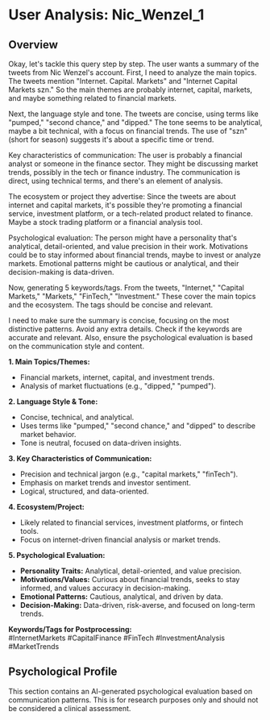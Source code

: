 # User Analysis: Nic_Wenzel_1

## Overview

<think>
Okay, let's tackle this query step by step. The user wants a summary of the tweets from Nic Wenzel's account. First, I need to analyze the main topics. The tweets mention "Internet. Capital. Markets" and "Internet Capital Markets szn." So the main themes are probably internet, capital, markets, and maybe something related to financial markets.

Next, the language style and tone. The tweets are concise, using terms like "pumped," "second chance," and "dipped." The tone seems to be analytical, maybe a bit technical, with a focus on financial trends. The use of "szn" (short for season) suggests it's about a specific time or trend.

Key characteristics of communication: The user is probably a financial analyst or someone in the finance sector. They might be discussing market trends, possibly in the tech or finance industry. The communication is direct, using technical terms, and there's an element of analysis.

The ecosystem or project they advertise: Since the tweets are about internet and capital markets, it's possible they're promoting a financial service, investment platform, or a tech-related product related to finance. Maybe a stock trading platform or a financial analysis tool.

Psychological evaluation: The person might have a personality that's analytical, detail-oriented, and value precision in their work. Motivations could be to stay informed about financial trends, maybe to invest or analyze markets. Emotional patterns might be cautious or analytical, and their decision-making is data-driven.

Now, generating 5 keywords/tags. From the tweets, "Internet," "Capital Markets," "Markets," "FinTech," "Investment." These cover the main topics and the ecosystem. The tags should be concise and relevant.

I need to make sure the summary is concise, focusing on the most distinctive patterns. Avoid any extra details. Check if the keywords are accurate and relevant. Also, ensure the psychological evaluation is based on the communication style and content.
</think>

**1. Main Topics/Themes:**  
- Financial markets, internet, capital, and investment trends.  
- Analysis of market fluctuations (e.g., "dipped," "pumped").  

**2. Language Style & Tone:**  
- Concise, technical, and analytical.  
- Uses terms like "pumped," "second chance," and "dipped" to describe market behavior.  
- Tone is neutral, focused on data-driven insights.  

**3. Key Characteristics of Communication:**  
- Precision and technical jargon (e.g., "capital markets," "finTech").  
- Emphasis on market trends and investor sentiment.  
- Logical, structured, and data-oriented.  

**4. Ecosystem/Project:**  
- Likely related to financial services, investment platforms, or fintech tools.  
- Focus on internet-driven financial analysis or market trends.  

**5. Psychological Evaluation:**  
- **Personality Traits:** Analytical, detail-oriented, and value precision.  
- **Motivations/Values:** Curious about financial trends, seeks to stay informed, and values accuracy in decision-making.  
- **Emotional Patterns:** Cautious, analytical, and driven by data.  
- **Decision-Making:** Data-driven, risk-averse, and focused on long-term trends.  

**Keywords/Tags for Postprocessing:**  
#InternetMarkets #CapitalFinance #FinTech #InvestmentAnalysis #MarketTrends

## Psychological Profile

This section contains an AI-generated psychological evaluation based on communication patterns. This is for research purposes only and should not be considered a clinical assessment.